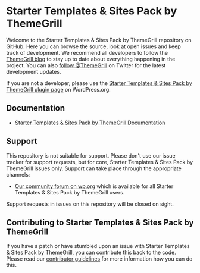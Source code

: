 # Starter Templates & Sites Pack by ThemeGrill

Welcome to the Starter Templates & Sites Pack by ThemeGrill repository on GitHub. Here you can browse the source, look at open issues and keep track of development. We recommend all developers to follow the [ThemeGrill blog](https://themegrill.com/blog) to stay up to date about everything happening in the project. You can also [follow @ThemeGrill](https://twitter.com/ThemeGrill) on Twitter for the latest development updates.

If you are not a developer, please use the [Starter Templates & Sites Pack by ThemeGrill plugin page](https://wordpress.org/plugins/themegrill-demo-importer/) on WordPress.org.

## Documentation

- [Starter Templates & Sites Pack by ThemeGrill Documentation](https://themegrill.com/docs/themegrill-demo-importer/)

## Support

This repository is not suitable for support. Please don't use our issue tracker for support requests, but for core, Starter Templates & Sites Pack by ThemeGrill issues only. Support can take place through the appropriate channels:

- [Our community forum on wp.org](https://wordpress.org/support/plugin/themegrill-demo-importer) which is available for all Starter Templates & Sites Pack by ThemeGrill users.

Support requests in issues on this repository will be closed on sight.

## Contributing to Starter Templates & Sites Pack by ThemeGrill

If you have a patch or have stumbled upon an issue with Starter Templates & Sites Pack by ThemeGrill, you can contribute this back to the code. Please read our [contributor guidelines](https://github.com/themegrill/themegrill-demo-importer/blob/master/.github/CONTRIBUTING.md) for more information how you can do this.
